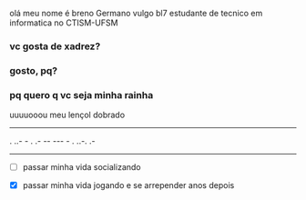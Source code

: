 olá meu nome é breno Germano  vulgo bl7 estudante de tecnico em informatica no CTISM-UFSM
### vc gosta de  xadrez?
### gosto, pq?
### pq quero q vc seja minha rainha
uuuuooou meu lençol dobrado 

***
. ..- - . .- -- --- - . ..-. .-
***
-[ ] passar minha vida socializando


-[x] passar minha vida jogando e se arrepender anos depois
